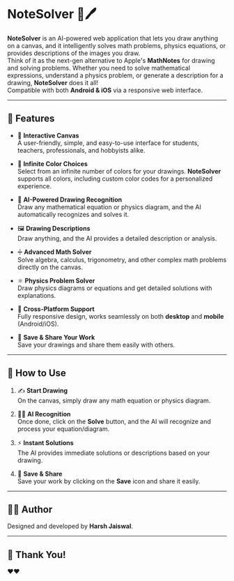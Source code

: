 


# **NoteSolver** 🧠🖊️

**NoteSolver** is an AI-powered web application that lets you draw anything on a canvas, and it intelligently solves math problems, physics equations, or provides descriptions of the images you draw.  
Think of it as the next-gen alternative to Apple's **MathNotes** for drawing and solving problems. Whether you need to solve mathematical expressions, understand a physics problem, or generate a description for a drawing, **NoteSolver** does it all!  
Compatible with both **Android & iOS** via a responsive web interface.

---

## 🌟 **Features**

- 🎨 **Interactive Canvas**  
  A user-friendly, simple, and easy-to-use interface for students, teachers, professionals, and hobbyists alike.

- 🌈 **Infinite Color Choices**  
  Select from an infinite number of colors for your drawings. **NoteSolver** supports all colors, including custom color codes for a personalized experience.

- 🤖 **AI-Powered Drawing Recognition**  
  Draw any mathematical equation or physics diagram, and the AI automatically recognizes and solves it.

- 🖼️ **Drawing Descriptions**  
  Draw anything, and the AI provides a detailed description or analysis.

- ➗ **Advanced Math Solver**  
  Solve algebra, calculus, trigonometry, and other complex math problems directly on the canvas.

- ⚛️ **Physics Problem Solver**  
  Draw physics diagrams or equations and get detailed solutions with explanations.

- 📱 **Cross-Platform Support**  
  Fully responsive design, works seamlessly on both **desktop** and **mobile** (Android/iOS).

- 💾 **Save & Share Your Work**  
  Save your drawings and share them easily with others.

---

## 📱 **How to Use**

1. ✍️ **Start Drawing**  
   On the canvas, simply draw any math equation or physics diagram.

2. 🔎✨ **AI Recognition**  
   Once done, click on the **Solve** button, and the AI will recognize and process your equation/diagram.

3. ⚡ **Instant Solutions**  
   The AI provides immediate solutions or descriptions based on your drawing.

4. 💾 **Save & Share**  
   Save your work by clicking on the **Save** icon and share it easily.

---

## 🧑‍💻 **Author**

Designed and developed by **Harsh Jaiswal**.

---

## 🙏 **Thank You!**  
❤️❤️  


